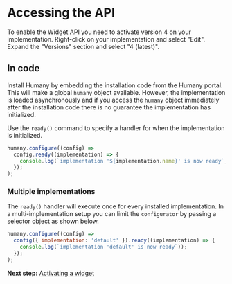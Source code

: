 # Accessing the API
To enable the Widget API you need to activate version 4 on your implementation. Right-click on your implementation and select "Edit". Expand the "Versions" section and select "4 (latest)".

## In code
Install Humany by embedding the installation code from the Humany portal. This will make a global `humany` object available. However, the implementation is loaded asynchronously and if you access the `humany` object immediately after the installation code there is no guarantee the implementation has initialized.

Use the `ready()` command to specify a handler for when the implementation is initialized.

```javascript
humany.configure((config) => 
  config.ready((implementation) => {
    console.log(`implementation '${implementation.name}' is now ready`, implementation);
  });
);
```

### Multiple implementations
The `ready()` handler will execute once for every installed implementation. In a multi-implementation setup you can limit the `configurator` by passing a selector object as shown below.

```javascript
humany.configure((config) => 
  config({ implementation: 'default' }).ready((implementation) => {
    console.log(`implementation 'default' is now ready`));
  });
);
```

**Next step:** [Activating a widget](activate-widget.md)
